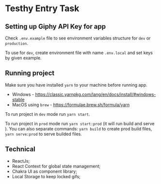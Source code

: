 # Testhy Entry Task

## Setting up Giphy API Key for app

Check `.env.example` file to see environment variables structure for `dev` or `production`.

To use for `dev`, create environment file with name `.env.local` and set keys by given example.

## Running project

Make sure you have installed `yarn` to your machine before running app.

-   Windows - <https://classic.yarnpkg.com/lang/en/docs/install/#windows-stable>
-   MacOS using `brew` - <https://formulae.brew.sh/formula/yarn>

To run project in `dev` mode run `yarn start`.

To run project in `prod` mode run `yarn start:prod` (it will run build and serve ). You can also separate commands: `yarn build` to create prod build files, `yarn serve:prod` to serve builded files.

## Technical

-   ReactJs;
-   React Context for global state management;
-   Chakra UI as component library;
-   Local Storage to keep locked gifs;
